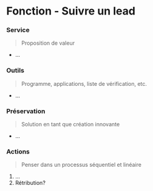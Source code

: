 # Fonction - Suivre un lead
### Service
> Proposition de valeur
- ...
### Outils
> Programme, applications, liste de vérification, etc.
- ...
### Préservation
> Solution en tant que création innovante
- ...
### Actions
> Penser dans un processus séquentiel et linéaire
1. ...
1. Rétribution?
